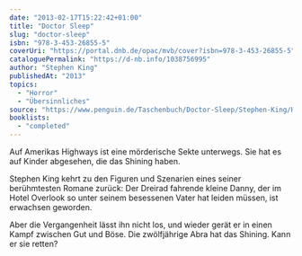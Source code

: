```yaml
---
date: "2013-02-17T15:22:42+01:00"
title: "Doctor Sleep"
slug: "doctor-sleep"
isbn: "978-3-453-26855-5"
coverUri: "https://portal.dnb.de/opac/mvb/cover?isbn=978-3-453-26855-5"
cataloguePermalink: "https://d-nb.info/1038756995"
author: "Stephen King"
publishedAt: "2013"
topics:
  - "Horror"
  - "Übersinnliches"
source: "https://www.penguin.de/Taschenbuch/Doctor-Sleep/Stephen-King/Heyne/e461201.rhd"
booklists:
  - "completed"
---
```

Auf Amerikas Highways ist eine mörderische Sekte unterwegs. Sie hat es auf 
Kinder abgesehen, die das Shining haben.

Stephen King kehrt zu den Figuren und Szenarien eines seiner berühmtesten Romane 
zurück: Der Dreirad fahrende kleine Danny, der im Hotel Overlook so unter seinem 
besessenen Vater hat leiden müssen, ist erwachsen geworden.

Aber die Vergangenheit lässt ihn nicht los, und wieder gerät er in einen Kampf 
zwischen Gut und Böse. Die zwölfjährige Abra hat das Shining. Kann er sie retten?